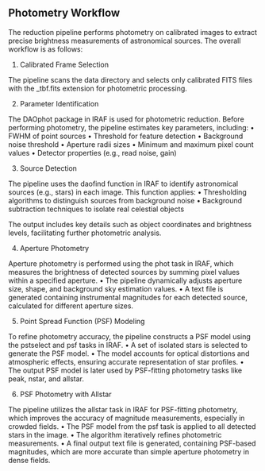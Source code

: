 ## Photometry Workflow

The reduction pipeline performs photometry on calibrated images to extract precise brightness measurements of astronomical sources. The overall workflow is as follows:




1) Calibrated Frame Selection

The pipeline scans the data directory and selects only calibrated FITS files with the _tbf.fits extension for photometric processing.

2) Parameter Identification

The DAOphot package in IRAF is used for photometric reduction. Before performing photometry, the pipeline estimates key parameters, including:
	•	FWHM of point sources
	•	Threshold for feature detection
	•	Background noise threshold
	•	Aperture radii sizes
	•	Minimum and maximum pixel count values
	•	Detector properties (e.g., read noise, gain)

3) Source Detection

The pipeline uses the daofind function in IRAF to identify astronomical sources (e.g., stars) in each image. This function applies:
	•	Thresholding algorithms to distinguish sources from background noise
	•	Background subtraction techniques to isolate real celestial objects

The output includes key details such as object coordinates and brightness levels, facilitating further photometric analysis.

4) Aperture Photometry

Aperture photometry is performed using the phot task in IRAF, which measures the brightness of detected sources by summing pixel values within a specified aperture.
	•	The pipeline dynamically adjusts aperture size, shape, and background sky estimation values.
	•	A text file is generated containing instrumental magnitudes for each detected source, calculated for different aperture sizes.

5) Point Spread Function (PSF) Modeling

To refine photometry accuracy, the pipeline constructs a PSF model using the pstselect and psf tasks in IRAF.
	•	A set of isolated stars is selected to generate the PSF model.
	•	The model accounts for optical distortions and atmospheric effects, ensuring accurate representation of star profiles.
	•	The output PSF model is later used by PSF-fitting photometry tasks like peak, nstar, and allstar.

6) PSF Photometry with Allstar

The pipeline utilizes the allstar task in IRAF for PSF-fitting photometry, which improves the accuracy of magnitude measurements, especially in crowded fields.
	•	The PSF model from the psf task is applied to all detected stars in the image.
	•	The algorithm iteratively refines photometric measurements.
	•	A final output text file is generated, containing PSF-based magnitudes, which are more accurate than simple aperture photometry in dense fields.
